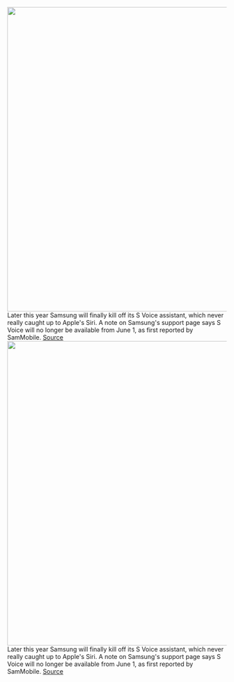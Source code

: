 <img src='https://cdn.vox-cdn.com/thumbor/yKNsCu57VrWeoAF3vz0simVwhjY=/0x0:2040x1360/1200x800/filters:focal(857x517:1183x843)/cdn.vox-cdn.com/uploads/chorus_image/image/66639891/acastro_190503_1777_samsung_0004.0.0.jpg' width='700px' /><br/>
Later this year Samsung will finally kill off its S Voice assistant, which never really caught up to Apple's Siri. A note on Samsung's support page says S Voice will no longer be available from June 1, as first reported by SamMobile.
<a href='https://www.theverge.com/2020/4/11/21217617/samsung-s-voice-assistant-wearables-bixby'> Source <a/><img src='https://cdn.vox-cdn.com/thumbor/yKNsCu57VrWeoAF3vz0simVwhjY=/0x0:2040x1360/1200x800/filters:focal(857x517:1183x843)/cdn.vox-cdn.com/uploads/chorus_image/image/66639891/acastro_190503_1777_samsung_0004.0.0.jpg' width='700px' /><br/>
Later this year Samsung will finally kill off its S Voice assistant, which never really caught up to Apple's Siri. A note on Samsung's support page says S Voice will no longer be available from June 1, as first reported by SamMobile.
<a href='https://www.theverge.com/2020/4/11/21217617/samsung-s-voice-assistant-wearables-bixby'> Source <a/>
